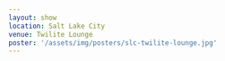 ```yaml
---
layout: show
location: Salt Lake City
venue: Twilite Lounge
poster: '/assets/img/posters/slc-twilite-lounge.jpg'
---
```


